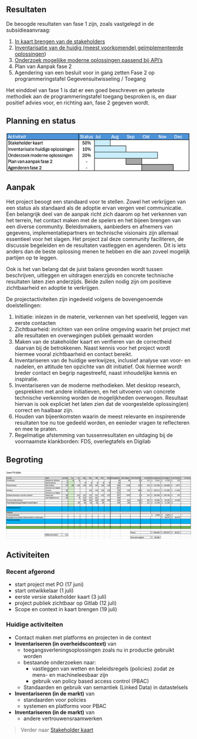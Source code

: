 ## Resultaten

De beoogde resultaten van fase 1 zijn, zoals vastgelegd in de subsidieaanvraag:
1.	[In kaart brengen van de stakeholders](2.1stakeholders.md) 
2.	[Inventarisatie van de huidig (meest voorkomende) ge&iuml;mplementeerde oplossingen](2.2huidige_oplossingen.md))
3.	[Onderzoek mogelijke moderne oplossingen passend bij API’s](2.3.0moderne_oplossingsrichtingen.md)
4.	Plan van Aanpak fase 2
5.	Agendering van een besluit voor in gang zetten Fase 2 op programmeringstafel Gegevensuitwisseling / Toegang

Het einddoel van fase 1 is dat er een goed beschreven en geteste methodiek aan de programmeringstafel toegang 
besproken is, en daar positief advies voor, en richting aan, fase 2 gegeven wordt.

## Planning en status

![2.0planning.png](2.0planning.png)

## Aanpak

Het project beoogt een standaard voor te stellen. Zowel het verkrijgen van een status als standaard
als de adoptie ervan vergen veel communicatie. Een belangrijk deel van de aanpak richt zich daarom op
het verkennen van het terrein, het contact maken met de spelers en het bijeen brengen van een
diverse community. Beleidsmakers, aanbieders en afnemers van gegevens, implementatiepartners en technische 
visionairs zijn allemaal essentieel voor het slagen. Het project zal deze community faciliteren, de
discussie begeleiden en de resultaten vastleggen en agenderen. Dit is iets anders dan
de beste oplossing menen te hebben en die aan zoveel mogelijk partijen op te leggen.

Ook is het van belang dat de juist balans gevonden wordt tussen beschrijven, uitleggen en uitdragen
enerzijds en concrete technische resultaten laten zien anderzijds. Beide zullen nodig zijn om 
positieve zichtbaarheid en adoptie te verkrijgen.

De projectactiviteiten zijn ingedeeld volgens de bovengenoemde doelstellingen:
1. Initiatie: inlezen in de materie, verkennen van het speelveld, leggen van eerste contacten
2. Zichtbaarheid: inrichten van een online omgeving waarin het project met alle resultaten en overwegingen publiek gemaakt worden
3. Maken van de stakeholder kaart en verifieren van de correctheid daarvan bij de betrokkenen. Naast kennis voor het
project wordt hiermee vooral zichtbaarheid en contact bereikt.
4. Inventariseren van de huidige werkwijzes, inclusief analyse van voor- en nadelen, en attitude ten opzichte van dit initiatief.
Ook hiermee wordt breder contact en begrip nagestreefd, naast inhoudelijke kennis en inspiratie.
5. Inventariseren van de moderne methodieken. Met desktop research, gesprekken met andere initiatieven, en het uitvoeren
van concrete technische verkenning worden de mogelijkheden overwogen. Resultaat hiervan is ook expliciet het laten
zien dat de voorgestelde oplossing(en) correct en haalbaar zijn. 
6. Houden van bijeenkomsten waarin de meest relevante en inspirerende resultaten toe nu toe gedeeld worden,
en eenieder vragen te reflecteren en mee te praten.
7. Regelmatige afstemming van tussenresultaten en uitdaging bij de voornaamste klankborden: FDS, overlegtafels en
Digilab

## Begroting

![2.0begroting.png](2.0begroting.png)

## Activiteiten 

### Recent afgerond
- start project met PO (17 juni)
- start ontwikkelaar (1 juli)
- eerste versie stakeholder kaart (3 juli)
- project publiek zichtbaar op Gitlab (12 juli)
- Scope en context in kaart brengen (19 juli)

### Huidige activiteiten
- Contact maken met platforms en projecten in de context
- **Inventariseren (in overheidscontext)** van 
  - toegangsverleningsoplossingen zoals nu in productie gebruikt worden
  - bestaande onderzoeken naar:
    - vastleggen van wetten en beleidsregels (policies) zodat ze mens- en machineleesbaar zijn
    - gebruik van policy based access control (PBAC)
  - Standaarden en gebruik van semantiek (Linked Data) in datastelsels
- **Inventariseren (in de markt)** van
  - standaarden voor policies
  - systemen en platforms voor PBAC
- **Inventariseren (in de markt)** van
  - andere vertrouwensraamwerken


> Verder naar [Stakeholder kaart](2.1stakeholders.md)
